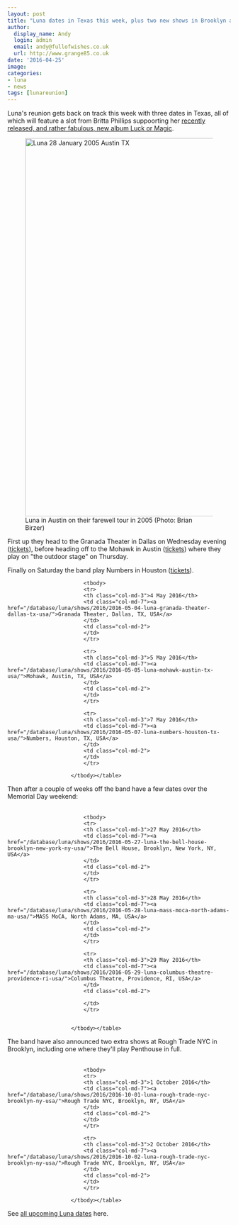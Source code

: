 ```yaml
---
layout: post
title: "Luna dates in Texas this week, plus two new shows in Brooklyn announced for October"
author:
  display_name: Andy
  login: admin
  email: andy@fullofwishes.co.uk
  url: http://www.grange85.co.uk
date: '2016-04-25'
image:
categories:
- luna
- news
tags: [lunareunion]
---
```

<p class="lead">Luna's reunion gets back on track this week with three dates in Texas, all of which will feature a slot from Britta Phillips suppoorting her <a href="/2016/04/25/stream-and-pre-order-britta-phillips-debut-album-luck-or-magic/">recently released, and rather fabulous, new album Luck or Magic</a>.</p>

<figure><a data-flickr-embed="true"  href="https://www.flickr.com/photos/birzer/407551145/in/album-72157594565023555/" title="Luna 28 January 2005 Austin TX"><img src="https://farm1.staticflickr.com/159/407551145_50ff844566_o.jpg" width="1280" height="853" alt="Luna 28 January 2005 Austin TX"></a><figcaption>Luna in Austin on their farewell tour in 2005 (Photo: Brian Birzer)</figcaption></figure>
<p>First up they head to the Granada Theater in Dallas on Wednesday evening (<a href="http://www.granadatheater.com/event/1119699">tickets</a>), before heading off to the Mohawk in Austin (<a href="https://mohawk.queueapp.com/events/18728/products">tickets</a>) where they play on "the outdoor stage" on Thursday.</p>
<p>Finally on Saturday the band play Numbers in Houston (<a href="http://www.stubwire.com/event/luna/numbers/houston/12299/">tickets</a>).</p>

<table class="table table-striped">

							<tbody>
							<tr>
							<th class="col-md-3">4 May 2016</th>
							<td class="col-md-7"><a href="/database/luna/shows/2016/2016-05-04-luna-granada-theater-dallas-tx-usa/">Granada Theater, Dallas, TX, USA</a>
							</td>
							<td class="col-md-2">
							</td>
							</tr>

							<tr>
							<th class="col-md-3">5 May 2016</th>
							<td class="col-md-7"><a href="/database/luna/shows/2016/2016-05-05-luna-mohawk-austin-tx-usa/">Mohawk, Austin, TX, USA</a>
							</td>
							<td class="col-md-2">
							</td>
							</tr>

							<tr>
							<th class="col-md-3">7 May 2016</th>
							<td class="col-md-7"><a href="/database/luna/shows/2016/2016-05-07-luna-numbers-houston-tx-usa/">Numbers, Houston, TX, USA</a>
							</td>
							<td class="col-md-2">
							</td>
							</tr>

						</tbody></table>


<p>Then after a couple of weeks off the band have a few dates over the Memorial Day weekend:</p>

<table class="table table-striped">

							<tbody>
							<tr>
							<th class="col-md-3">27 May 2016</th>
							<td class="col-md-7"><a href="/database/luna/shows/2016/2016-05-27-luna-the-bell-house-brooklyn-new-york-ny-usa/">The Bell House, Brooklyn, New York, NY, USA</a>
							</td>
							<td class="col-md-2">
							</td>
							</tr>

							<tr>
							<th class="col-md-3">28 May 2016</th>
							<td class="col-md-7"><a href="/database/luna/shows/2016/2016-05-28-luna-mass-moca-north-adams-ma-usa/">MASS MoCA, North Adams, MA, USA</a>
							</td>
							<td class="col-md-2">
							</td>
							</tr>

							<tr>
							<th class="col-md-3">29 May 2016</th>
							<td class="col-md-7"><a href="/database/luna/shows/2016/2016-05-29-luna-columbus-theatre-providence-ri-usa/">Columbus Theatre, Providence, RI, USA</a>
							</td>
							<td class="col-md-2">

							</td>
							</tr>


						</tbody></table>



<p class="lead">The band have also announced two extra shows at Rough Trade NYC in Brooklyn, including one where they'll play Penthouse in full.</p>



<table class="table table-striped">

							<tbody>
							<tr>
							<th class="col-md-3">1 October 2016</th>
							<td class="col-md-7"><a href="/database/luna/shows/2016/2016-10-01-luna-rough-trade-nyc-brooklyn-ny-usa/">Rough Trade NYC, Brooklyn, NY, USA</a>
							</td>
							<td class="col-md-2">
							</td>
							</tr>

							<tr>
							<th class="col-md-3">2 October 2016</th>
							<td class="col-md-7"><a href="/database/luna/shows/2016/2016-10-02-luna-rough-trade-nyc-brooklyn-ny-usa/">Rough Trade NYC, Brooklyn, NY, USA</a>
							</td>
							<td class="col-md-2">
							</td>
							</tr>

						</tbody></table>


<p>See <a href="/database/luna/shows/">all upcoming Luna dates</a> here.</p>





